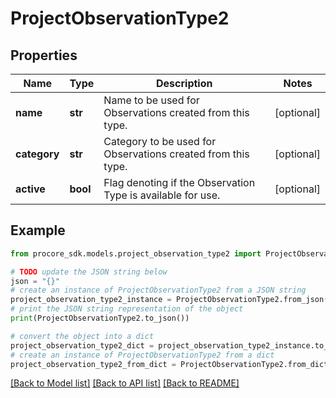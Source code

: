# ProjectObservationType2


## Properties

Name | Type | Description | Notes
------------ | ------------- | ------------- | -------------
**name** | **str** | Name to be used for Observations created from this type. | [optional] 
**category** | **str** | Category to be used for Observations created from this type. | [optional] 
**active** | **bool** | Flag denoting if the Observation Type is available for use. | [optional] 

## Example

```python
from procore_sdk.models.project_observation_type2 import ProjectObservationType2

# TODO update the JSON string below
json = "{}"
# create an instance of ProjectObservationType2 from a JSON string
project_observation_type2_instance = ProjectObservationType2.from_json(json)
# print the JSON string representation of the object
print(ProjectObservationType2.to_json())

# convert the object into a dict
project_observation_type2_dict = project_observation_type2_instance.to_dict()
# create an instance of ProjectObservationType2 from a dict
project_observation_type2_from_dict = ProjectObservationType2.from_dict(project_observation_type2_dict)
```
[[Back to Model list]](../README.md#documentation-for-models) [[Back to API list]](../README.md#documentation-for-api-endpoints) [[Back to README]](../README.md)


